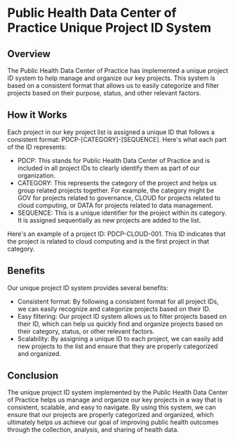 # Public Health Data Center of Practice Unique Project ID System

## Overview
The Public Health Data Center of Practice has implemented a unique project ID system to help manage and organize our key projects. This system is based on a consistent format that allows us to easily categorize and filter projects based on their purpose, status, and other relevant factors.

## How it Works
Each project in our key project list is assigned a unique ID that follows a consistent format: PDCP-[CATEGORY]-[SEQUENCE]. Here's what each part of the ID represents:

- PDCP: This stands for Public Health Data Center of Practice and is included in all project IDs to clearly identify them as part of our organization.
- CATEGORY: This represents the category of the project and helps us group related projects together. For example, the category might be GOV for projects related to governance, CLOUD for projects related to cloud computing, or DATA for projects related to data management.
- SEQUENCE: This is a unique identifier for the project within its category. It is assigned sequentially as new projects are added to the list.

Here's an example of a project ID: PDCP-CLOUD-001. This ID indicates that the project is related to cloud computing and is the first project in that category.

## Benefits
Our unique project ID system provides several benefits:

- Consistent format: By following a consistent format for all project IDs, we can easily recognize and categorize projects based on their ID.
- Easy filtering: Our project ID system allows us to filter projects based on their ID, which can help us quickly find and organize projects based on their category, status, or other relevant factors.
- Scalability: By assigning a unique ID to each project, we can easily add new projects to the list and ensure that they are properly categorized and organized.

## Conclusion
The unique project ID system implemented by the Public Health Data Center of Practice helps us manage and organize our key projects in a way that is consistent, scalable, and easy to navigate. By using this system, we can ensure that our projects are properly categorized and organized, which ultimately helps us achieve our goal of improving public health outcomes through the collection, analysis, and sharing of health data.
